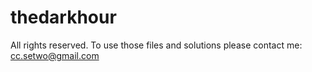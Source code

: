 # thedarkhour

All rights reserved. To use those files and solutions please contact me: cc.setwo@gmail.com
